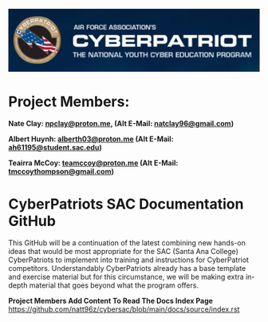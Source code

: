 ![Banner](https://github.com/natt96z/cybersac/blob/main/docs/img/cyberpatriot_orig.jpg?raw=true) 

**Project Members:**
======================================
__Nate Clay: npclay@proton.me, (Alt E-Mail: natclay96@gmail.com)__

__Albert Huynh: alberth03@proton.me (Alt E-Mail: ah61195@student.sac.edu)__

__Teairra McCoy: teamccoy@proton.me (Alt E-Mail: tmccoythompson@gmail.com)__

CyberPatriots SAC Documentation GitHub
=======================================
This GitHub will be a continuation of the latest combining new hands-on ideas that would be most appropriate for the SAC (Santa Ana College) CyberPatriots to implement into training and instructions for CyberPatriot competitors. Understandably CyberPatriots already has a base template and exercise material but for this circumstance, we will be making extra in-depth material that goes beyond what the program offers.

**Project Members Add Content To Read The Docs Index Page**
https://github.com/natt96z/cybersac/blob/main/docs/source/index.rst
